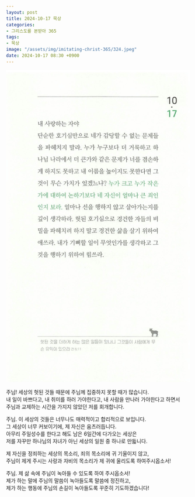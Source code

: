 ```yaml
---
layout: post
title: 2024-10-17 묵상
categories:
- 그리스도를 본받아 365
tags:
- 묵상
image: "/assets/img/imitating-christ-365/324.jpeg"
date: 2024-10-17 08:30 +0900
---
```

![image](/assets/img/imitating-christ-365/324.jpeg)

주님!
세상의 헛된 것들 때문에 주님께 집중하지 못할 때가 많습니다.  
내 일이 바쁘다고, 내 취미를 하러 가야한다고, 내 사람을 만나러 가야한다고 하면서  
주님과 교제하는 시간을 가지지 않았던 저를 회개합니다.

주님. 이 세상의 것들은 너무나도 매력적이고 합리적으로 보입니다.  
그 세상이 너무 커보이기에, 제 자신은 움츠러듭니다.  
아무리 주일성수를 한다고 해도 남은 6일간에 다가오는 세상은  
저를 자꾸만 하나님의 자녀가 아닌 세상의 일원 중 하나로 만듧니다.

제 자신을 정죄하는 세상의 목소리, 죄의 목소리에 귀 기울이지 않고,  
주님이 제게 주시는 사랑과 자비의 목소리가 제 귀에 울리도록 하여주시옵소서!

주님. 제 삶 속에 주님이 녹아들 수 있도록 하여 주시옵소서!  
제가 하는 말에 주님의 말씀이 녹아들도록 말씀에 정진하고,  
제가 하는 행동에 주님의 손길이 녹아들도록 꾸준히 기도하겠습니다!
